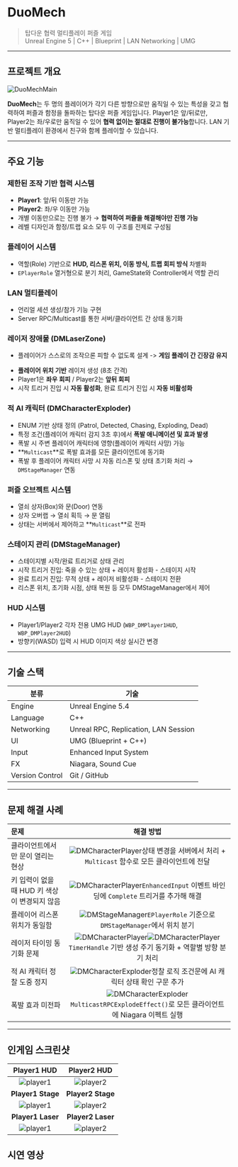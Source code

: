 # DuoMech

> 탑다운 협력 멀티플레이 퍼즐 게임  
> Unreal Engine 5 | C++ | Blueprint | LAN Networking | UMG

---

## 프로젝트 개요

![DuoMechMain](images/DuoMech/DuoMechMain.png)

**DuoMech**는 두 명의 플레이어가 각기 다른 방향으로만 움직일 수 있는 특성을 갖고 협력하여 퍼즐과 함정을 돌파하는 탑다운 퍼즐 게임입니다.
Player1은 앞/뒤로만, Player2는 좌/우로만 움직일 수 있어 **협력 없이는 절대로 진행이 불가능**합니다.
LAN 기반 멀티플레이 환경에서 친구와 함께 플레이할 수 있습니다.

---

## 주요 기능

### 제한된 조작 기반 협력 시스템

- **Player1**: 앞/뒤 이동만 가능
- **Player2**: 좌/우 이동만 가능
- 개별 이동만으로는 진행 불가 → **협력하여 퍼즐을 해결해야만 진행 가능**
- 레벨 디자인과 함정/트랩 요소 모두 이 구조를 전제로 구성됨

### 플레이어 시스템

- 역할(Role) 기반으로 **HUD, 리스폰 위치, 이동 방식, 트랩 회피 방식** 차별화
- `EPlayerRole` 열거형으로 분기 처리, GameState와 Controller에서 역할 관리

### LAN 멀티플레이
- 언리얼 세션 생성/참가 기능 구현
- Server RPC/Multicast를 통한 서버/클라이언트 간 상태 동기화

### 레이저 장애물 (DMLaserZone)

* 플레이어가 스스로의 조작으론 피할 수 없도록 설계 -> **게임 플레이 간 긴장감 유지**

- **플레이어 위치 기반** 레이저 생성 (8초 간격)
- Player1은 **좌우 회피** / Player2는 **앞뒤 회피**
- 시작 트리거 진입 시 **자동 활성화**, 완료 트리거 진입 시 **자동 비활성화**

### 적 AI 캐릭터 (DMCharacterExploder)

- ENUM 기반 상태 정의 (Patrol, Detected, Chasing, Exploding, Dead)
- 특정 조건(플레이어 캐릭터 감지 3초 후)에서 **폭발 애니메이션 및 효과 발생**
- 폭발 시 주변 플레이어 캐릭터에 영향(플레이어 캐릭터 사망) 가능
- **`Multicast`**로 폭발 효과를 모든 클라이언트에 동기화
- 폭발 후 플레이어 캐릭터 사망 시 자동 리스폰 및 상태 초기화 처리 → `DMStageManager` 연동

### 퍼즐 오브젝트 시스템

- 열쇠 상자(Box)와 문(Door) 연동
- 상자 오버랩 → 열쇠 획득 → 문 열림
- 상태는 서버에서 제어하고 **`Multicast`**로 전파

### 스테이지 관리 (DMStageManager)
- 스테이지별 시작/완료 트리거로 상태 관리
- 시작 트리거 진입: 죽을 수 있는 상태 + 레이저 활성화 - 스테이지 시작
- 완료 트리거 진입: 무적 상태 + 레이저 비활성화 - 스테이지 전환
- 리스폰 위치, 초기화 시점, 상태 복원 등 모두 DMStageManager에서 제어

### HUD 시스템
- Player1/Player2 각자 전용 UMG HUD (`WBP_DMPlayer1HUD`, `WBP_DMPlayer2HUD`)
- 방향키(WASD) 입력 시 HUD 이미지 색상 실시간 변경

---

## 기술 스택

| 분류            | 기술                                 |
| --------------- | ------------------------------------ |
| Engine          | Unreal Engine 5.4                    |
| Language        | C++                                  |
| Networking      | Unreal RPC, Replication, LAN Session |
| UI              | UMG (Blueprint + C++)                |
| Input           | Enhanced Input System                |
| FX              | Niagara, Sound Cue                   |
| Version Control | Git / GitHub                         |

---

## 문제 해결 사례

| 문제                                          |                          해결 방법                           |
| :-------------------------------------------- | :----------------------------------------------------------: |
| 클라이언트에서만 문이 열리는 현상             | ![DMCharacterPlayer](images/DuoMech/OpenBlockerDoorMultiplay.png)상태 변경을 서버에서 처리 + `Multicast` 함수로 모든 클라이언트에 전달 |
| 키 입력이 없을 때 HUD 키 색상이 변경되지 않음 | ![DMCharacterPlayer](images/DuoMech/HUDSetColorAndOpacityBug.png)`EnhancedInput` 이벤트 바인딩에 `Complete` 트리거를 추가해 해결 |
| 플레이어 리스폰 위치가 동일함                 | ![DMStageManager](images/DuoMech/SetCharacterRespawnLocation.png)`EPlayerRole` 기준으로 `DMStageManager`에서 위치 분기 |
| 레이저 타이밍 동기화 문제                     | ![DMCharacterPlayer](images/DuoMech/SpawnLaser1.png)![DMCharacterPlayer](images/DuoMech/SpawnLaser2.png)`TimerHandle` 기반 생성 주기 동기화 + 역할별 방향 분기 처리 |
| 적 AI 캐릭터 정찰 도중 정지                   | ![DMCharacterExploder](images/DuoMech/ExploderPatrol.png)정찰 로직 조건문에 AI 캐릭터 상태 확인 구문 추가 |
| 폭발 효과 미전파                              | ![DMCharacterExploder](images/DuoMech/MulticastExplodeEffect.png)`MulticastRPCExplodeEffect()`로 모든 클라이언트에 Niagara 이펙트 실행 |

---

## 인게임 스크린샷

|                 Player1 HUD                 |                 Player2 HUD                 |
| :-----------------------------------------: | :-----------------------------------------: |
|  ![player1](images/DuoMech/Player1HUD.png)  |  ![player2](images/DuoMech/Player2HUD.png)  |
|              **Player1 Stage**              |              **Player2 Stage**              |
| ![player1](images/DuoMech/Player1Stage.png) | ![player2](images/DuoMech/Player2Stage.png) |
|              **Player1 Laser**              |              **Player2 Laser**              |
| ![player1](images/DuoMech/Player1Laser.png) | ![player2](images/DuoMech/Player2Laser.png) |

## 시연 영상

